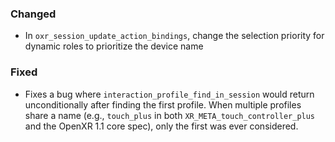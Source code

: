 ### Changed
- In `oxr_session_update_action_bindings`, change the selection priority
  for dynamic roles to prioritize the device name
### Fixed
- Fixes a bug where `interaction_profile_find_in_session` would return
  unconditionally after finding the first profile. When multiple profiles
  share a name (e.g., `touch_plus` in both `XR_META_touch_controller_plus`
  and the OpenXR 1.1 core spec), only the first was ever considered.
